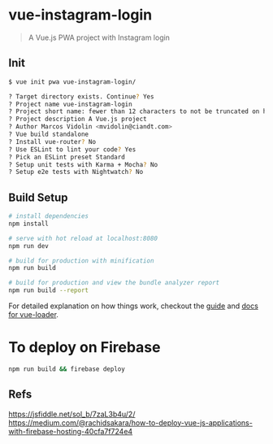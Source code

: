 # vue-instagram-login

> A Vue.js PWA project with Instagram login

## Init

``` bash
$ vue init pwa vue-instagram-login/

? Target directory exists. Continue? Yes
? Project name vue-instagram-login
? Project short name: fewer than 12 characters to not be truncated on homescreens (default: same as name) 
? Project description A Vue.js project
? Author Marcos Vidolin <mvidolin@ciandt.com>
? Vue build standalone
? Install vue-router? No
? Use ESLint to lint your code? Yes
? Pick an ESLint preset Standard
? Setup unit tests with Karma + Mocha? No
? Setup e2e tests with Nightwatch? No
```

## Build Setup

``` bash
# install dependencies
npm install

# serve with hot reload at localhost:8080
npm run dev

# build for production with minification
npm run build

# build for production and view the bundle analyzer report
npm run build --report
```

For detailed explanation on how things work, checkout the [guide](http://vuejs-templates.github.io/webpack/) and [docs for vue-loader](http://vuejs.github.io/vue-loader).


# To deploy on Firebase
``` bash
npm run build && firebase deploy
```

## Refs
https://jsfiddle.net/sol_b/7zaL3b4u/2/
https://medium.com/@rachidsakara/how-to-deploy-vue-js-applications-with-firebase-hosting-40cfa7f724e4